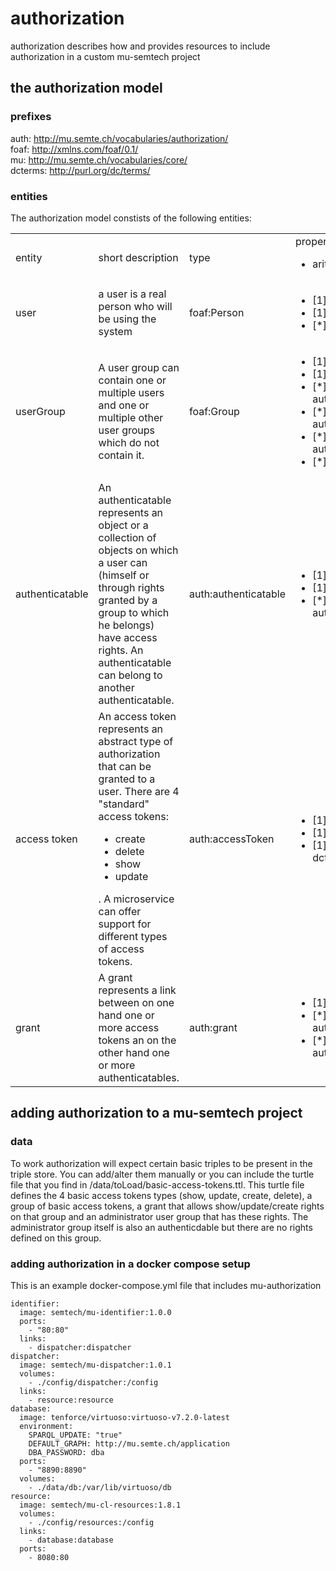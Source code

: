 # authorization
authorization describes how and provides resources to include authorization in a custom mu-semtech project

## the authorization model
### prefixes
auth: <http://mu.semte.ch/vocabularies/authorization/></br>
foaf: <http://xmlns.com/foaf/0.1/></br>
mu: <http://mu.semte.ch/vocabularies/core/></br>
dcterms: <http://purl.org/dc/terms/>

### entities
The authorization model constists of the following entities:
<table>
<tr><td>entity</td><td>short description</td><td>type</td><td>properties</br><ul><li>arity name predicate</li></ul></td></tr>
<tr><td>user</td>
<td>a user is a real person who will be using the system</td>
<td>foaf:Person</td>
<td><ul><li>[1] uuid mu:uuid</li><li>[1] name foaf:name</li><li>[*] grant auth:hasRight</li></ul></td></tr>
<tr><td>userGroup</td>
<td>A user group can contain one or multiple users and one or multiple other user groups which do not contain it.</td>
<td>foaf:Group</td>
<td><ul><li>[1] uuid mu:uuid</li><li>[1] name foaf:name</li>
<li>[*] user inverse auth:belongsToAccessGroup</li>
<li>[*] subgroup inverse auth:belongsToGroup</li>
<li>[*] parentgroup auth:belongsToGroup</li><li>[*] grant auth:hasRight</li></td></tr>
<tr><td>authenticatable</td>
<td>An authenticatable represents an object or a collection of objects on which a user can (himself or through rights granted by a group to which he belongs) have access rights. An authenticatable can belong to another authenticatable.</td>
<td>auth:authenticatable</td>
<td><ul><li>[1] uuid mu:uuid</li><li>[1] title dcterms:title</li>
<li>[*] group auth:belongsToArtifactGroup</ul></td></tr>
<tr><td>access token</td>
<td>An access token represents an abstract type of authorization that can be granted to a user. There are 4 "standard" access tokens:<ul><li>create</li><li>delete</li><li>show</li><li>update</li></ul>. A microservice can offer support for different types of access tokens.</td>
<td>auth:accessToken</td>
<td><ul><li>[1] uuid mu:uuid</li><li>[1] title dcterms:title</li><li>[1] description dcterms:description</li></ul></td></tr>
<tr><td>grant</td>
<td>A grant represents a link between on one hand one or more access tokens an on the other hand one or more authenticatables.</td>
<td>auth:grant</td>
<td><ul><li>[1] uuid mu:uuid</li><li>[*] accessToken auth:hasToken</li><li>[*] authenticatable auth:operatesOn</li></ul></td></tr>
</table>

## adding authorization to a mu-semtech project
### data
To work authorization will expect certain basic triples to be present in the triple store. You can add/alter them manually or you can include the turtle file that you find in /data/toLoad/basic-access-tokens.ttl.
This turtle file defines the 4 basic access tokens types (show, update, create, delete), a group of basic access tokens, a grant that allows show/update/create rights on that group and an administrator user group that has these rights. The administrator group itself is also an authenticdable but there are no rights defined on this group.

### adding authorization in a docker compose setup
This is an example docker-compose.yml file that includes mu-authorization
```
identifier:
  image: semtech/mu-identifier:1.0.0
  ports:
    - "80:80"
  links:
    - dispatcher:dispatcher
dispatcher:
  image: semtech/mu-dispatcher:1.0.1
  volumes:
    - ./config/dispatcher:/config
  links:
    - resource:resource
database:
  image: tenforce/virtuoso:virtuoso-v7.2.0-latest
  environment:
    SPARQL_UPDATE: "true"
    DEFAULT_GRAPH: http://mu.semte.ch/application
    DBA_PASSWORD: dba
  ports:
    - "8890:8890"
  volumes:
    - ./data/db:/var/lib/virtuoso/db
resource:
  image: semtech/mu-cl-resources:1.8.1
  volumes:
    - ./config/resources:/config
  links:
    - database:database
  ports:
    - 8080:80
```
